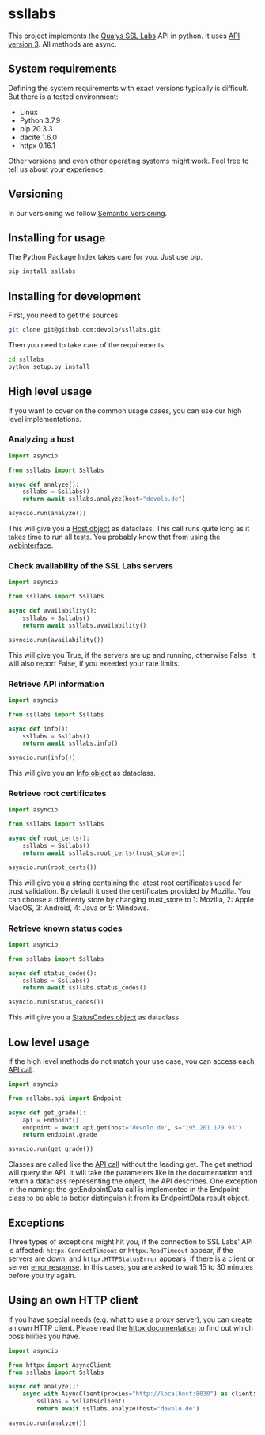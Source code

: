 # ssllabs

This project implements the [Qualys SSL Labs](https://www.ssllabs.com/ssltest/) API in python. It uses [API version 3](https://github.com/ssllabs/ssllabs-scan/blob/master/ssllabs-api-docs-v3.md). All methods are async.

## System requirements

Defining the system requirements with exact versions typically is difficult. But there is a tested environment:

* Linux
* Python 3.7.9
* pip 20.3.3
* dacite 1.6.0
* httpx 0.16.1

Other versions and even other operating systems might work. Feel free to tell us about your experience.

## Versioning

In our versioning we follow [Semantic Versioning](https://semver.org/).

## Installing for usage

The Python Package Index takes care for you. Just use pip.

```bash
pip install ssllabs
```

## Installing for development

First, you need to get the sources.

```bash
git clone git@github.com:devolo/ssllabs.git
```

Then you need to take care of the requirements.

```bash
cd ssllabs
python setup.py install
```

## High level usage

If you want to cover on the common usage cases, you can use our high level implementations.

### Analyzing a host

```python
import asyncio

from ssllabs import Ssllabs

async def analyze():
    ssllabs = Ssllabs()
    return await ssllabs.analyze(host="devolo.de")

asyncio.run(analyze())
```

This will give you a [Host object](https://github.com/ssllabs/ssllabs-scan/blob/master/ssllabs-api-docs-v3.md#host) as dataclass. This call runs quite long as it takes time to run all tests. You probably know that from using the [webinterface](https://www.ssllabs.com/ssltest).

### Check availability of the SSL Labs servers

```python
import asyncio

from ssllabs import Ssllabs

async def availability():
    ssllabs = Ssllabs()
    return await ssllabs.availability()

asyncio.run(availability())
```

This will give you True, if the servers are up and running, otherwise False. It will also report False, if you exeeded your rate limits.

### Retrieve API information

```python
import asyncio

from ssllabs import Ssllabs

async def info():
    ssllabs = Ssllabs()
    return await ssllabs.info()

asyncio.run(info())
```

This will give you an [Info object](https://github.com/ssllabs/ssllabs-scan/blob/master/ssllabs-api-docs-v3.md#info) as dataclass.

### Retrieve root certificates

```python
import asyncio

from ssllabs import Ssllabs

async def root_certs():
    ssllabs = Ssllabs()
    return await ssllabs.root_certs(trust_store=1)

asyncio.run(root_certs())
```

This will give you a string containing the latest root certificates used for trust validation. By default it used the certificates provided by Mozilla. You can choose a differenty store by changing trust_store to 1: Mozilla, 2: Apple MacOS, 3: Android, 4: Java or 5: Windows.

### Retrieve known status codes

```python
import asyncio

from ssllabs import Ssllabs

async def status_codes():
    ssllabs = Ssllabs()
    return await ssllabs.status_codes()

asyncio.run(status_codes())
```

This will give you a [StatusCodes object](https://github.com/ssllabs/ssllabs-scan/blob/master/ssllabs-api-docs-v3.md#statuscodes) as dataclass.

## Low level usage

If the high level methods do not match your use case, you can access each [API call](https://github.com/ssllabs/ssllabs-scan/blob/master/ssllabs-api-docs-v3.md#protocol-calls).

```python
import asyncio

from ssllabs.api import Endpoint

async def get_grade():
    api = Endpoint()
    endpoint = await api.get(host="devolo.de", s="195.201.179.93")
    return endpoint.grade

asyncio.run(get_grade())
```

Classes are called like the [API call](https://github.com/ssllabs/ssllabs-scan/blob/master/ssllabs-api-docs-v3.md#protocol-calls) without the leading get. The get method will query the API. It will take the parameters like in the documentation and return a dataclass representing the object, the API describes. One exception in the naming: the getEndpointData call is implemented in the Endpoint class to be able to better distinguish it from its EndpointData result object.

## Exceptions

Three types of exceptions might hit you, if the connection to SSL Labs' API is affected: ```httpx.ConnectTimeout``` or ```httpx.ReadTimeout``` appear, if the servers are down, and ```httpx.HTTPStatusError``` appears, if there is a client or server [error response](https://github.com/ssllabs/ssllabs-scan/blob/master/ssllabs-api-docs-v3.md#error-response-status-codes). In this cases, you are asked to wait 15 to 30 minutes before you try again.

## Using an own HTTP client

If you have special needs (e.g. what to use a proxy server), you can create an own HTTP client. Please read the [httpx documentation](https://www.python-httpx.org/advanced) to find out which possibilities you have.

```python
import asyncio

from httpx import AsyncClient
from ssllabs import Ssllabs

async def analyze():
    async with AsyncClient(proxies="http://localhost:8030") as client:
        ssllabs = Ssllabs(client)
        return await ssllabs.analyze(host="devolo.de")

asyncio.run(analyze())
